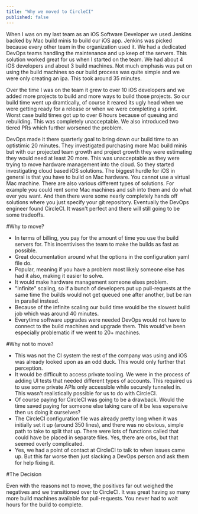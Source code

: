 ```yaml
---
title: "Why we moved to CircleCI"
published: false
---
```


When I was on my last team as an iOS Software Developer we used Jenkins backed by Mac build minis to build our iOS app. Jenkins was picked because every other team in the organization used it. We had a dedicated DevOps teams handling the maintenance and up keep of the servers. This solution worked great for us when I started on the team. We had about 4 iOS developers and about 3 build machines. Not much emphasis was put on using the build machines so our build process was quite simple and we were only creating an ipa. This took around 35 minutes.

Over the time I was on the team it grew to over 10 iOS developers and we added more projects to build and more ways to build those projects. So our build time went up dramtically, of course it reared its ugly head when we were getting ready for a release or when we were completing a sprint. Worst case build times got up to over 6 hours because of queuing and rebuilding. This was completely unacceptable. We also introduced two tiered PRs which further worsened the problem.

DevOps made it there quarterly goal to bring down our build time to an optistimic 20 minutes. They investigated purchasing more Mac build minis but with our projected team growth and project growth they were estimating they would need at least 20 more. This was unacceptable as they were trying to move hardware management into the cloud. So they started investigating cloud based iOS solutions. The biggest hurdle for iOS in general is that you have to build on Mac hardware. You cannot use a virtual Mac machine. There are also various different types of solutions. For example you could rent some Mac machines and ssh into them and do what ever you want. And then there were some nearly completely hands off solutions where you just specify your git repository. Eventually the DevOps engineer found CircleCI. It wasn't perfect and there will still going to be some tradeoffs.

#Why to move?
- In terms of billing, you pay for the amount of time you use the build servers for. This incentivises the team to make the builds as fast as possible.
- Great documentation around what the options in the configuration yaml file do.
- Popular, meaning if you have a problem most likely someone else has had it also, making it easier to solve.
- It would make hardware management someone elses problem.
- "Infinite" scaling, so if a bunch of developers put up pull-requests at the same time the builds would not get queued one after another, but be ran in parallel instead.
- Because of the infinite scaling our build time would be the slowest build job which was around 40 minutes.
- Everytime software upgrades were needed DevOps would not have to connect to the build machines and upgrade them. This would've been especially problematic if we went to 20+ machines.

#Why not to move?
- This was not the CI system the rest of the company was using and iOS was already looked upon as an odd duck. This would only further that perception.
- It would be difficult to access private tooling. We were in the process of adding UI tests that needed different types of accounts. This required us to use some private APIs only accessible while securely tunneled in. This wasn't realistically possible for us to do with CircleCI.
- Of course paying for CircleCI was going to be a drawback. Would the time saved paying for someone else taking care of it be less expensive then us doing it ourselves?
- The CircleCI configuration file was already pretty long when it was initially set it up (around 350 lines), and there was no obvious, simple path to take to split that up. There were lots of functions called that could have be placed in separate files. Yes, there are orbs, but that seemed overly complicated.
- Yes, we had a point of contact at CircleCI to talk to when issues came up. But this far worse then just slacking a DevOps person and ask them for help fixing it.

#The Decision

Even with the reasons not to move, the positives far out weighed the negatives and we transitioned over to CircleCI. It was great having so many more build machines available for pull-requests. You never had to wait hours for the build to complete.
